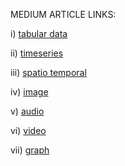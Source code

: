 MEDIUM ARTICLE LINKS:


i) [tabular data](https://medium.com/@ajmeraavi/empowering-economic-analysis-with-gpt-4-and-machine-learning-a-journey-through-data-science-f33432f78ea7)

ii) [timeseries](https://medium.com/@ajmeraavi/uunlocking-insights-from-beer-production-data-a-comprehensive-guide-5d874e8628d7)

iii) [spatio temporal](https://medium.com/@ajmeraavi/unveiling-spatio-temporal-patterns-in-chickenpox-cases-an-analytical-journey-with-gpt-4-481b419a6adb)

iv) [image](https://medium.com/@ajmeraavi/unveiling-the-magic-of-image-processing-with-gpt-4-a-comprehensive-guide-2249434aa7b9) 

v) [audio](https://medium.com/@ajmeraavi/unveiling-emotions-a-comprehensive-analysis-of-emotional-speech-data-using-advanced-machine-70ca5c1608c8)

vi) [video](https://medium.com/@ajmeraavi/unveiling-the-motion-mysteries-a-deep-dive-into-video-analysis-with-cutting-edge-techniques-df45a83ed579)

vii) [graph](https://medium.com/@ajmeraavi/unveiling-the-secrets-of-molecules-a-graph-based-machine-learning-odyssey-with-gpt-4-and-pytorch-b72ba7af52ae) 

